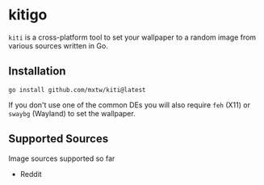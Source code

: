 # kitigo

`kiti` is a cross-platform tool to set your wallpaper to a random image from
various sources written in Go.

## Installation

```shell
go install github.com/mxtw/kiti@latest
```

If you don't use one of the common DEs you will also require `feh` (X11) or
`swaybg` (Wayland) to set the wallpaper.

## Supported Sources

Image sources supported so far

- Reddit
